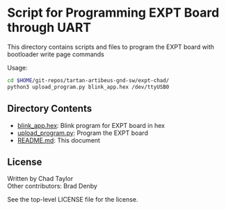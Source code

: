 # Script for Programming EXPT Board through UART

This directory contains scripts and files to program the EXPT board with 
bootloader write page commands

Usage:

```bash
cd $HOME/git-repos/tartan-artibeus-gnd-sw/expt-chad/
python3 upload_program.py blink_app.hex /dev/ttyUSB0
```

## Directory Contents

* [blink_app.hex](blink_app.hex): Blink program for EXPT board in hex
* [upload_program.py](upload_program.py): Program the EXPT board
* [README.md](README.md): This document

## License

Written by Chad Taylor  
Other contributors: Brad Denby

See the top-level LICENSE file for the license.